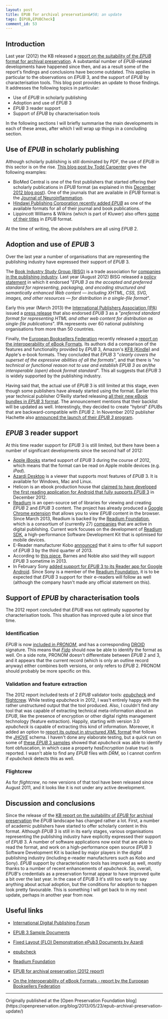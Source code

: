 ```yaml
---
layout: post
title: EPUB for archival preservation&#58; an update
tags: [EPUB,EPUBCheck]
comment_id: 53
---
```


## Introduction

Last year (2012) the KB released a [report on the suitability of the *EPUB* format for archival preservation](https://zenodo.org/record/839711). A substantial number of *EPUB*-related developments have happened since then, and as a result some of the report's findings and conclusions have become outdated. This applies in particular to the observations on *EPUB* 3, and the support of *EPUB* by characterisation tools. This blog post provides an update to those findings. It addresses the following topics in particular:

* Use of *EPUB* in scholarly publishing
* Adoption and use of *EPUB* 3
* *EPUB* 3 reader support
* Support of *EPUB* by characterisation tools

In the following sections I will briefly summarise the main developments in each of these areas, after which I will wrap up things in a concluding section.

<!-- more -->

## Use of *EPUB* in scholarly publishing

Although scholarly publishing is still dominated by *PDF*, the use of *EPUB* in this sector is on the rise. [This blog post by Todd Carpenter](http://scholarlykitchen.sspnet.org/2013/03/19/is-it-time-for-scholarly-journal-publishers-to-begin-distributing-articles-using-epub-3/) gives the following examples:

* BioMed Central is one of the first publishers that started offering their scholarly publications in *EPUB* format (as explained in this [December 2012 blog post](http://blogs.biomedcentral.com/bmcblog/2012/12/11/biomed-central-now-publishes-in-epub-format/)). One of the journals that are available in *EPUB* format is the  [Journal of Neuroinflammation](http://www.jneuroinflammation.com/content). 
* [Hindawi Publishing Corporation recently added *EPUB*](http://www.hindawi.com/epub/) as one of the available formats for all of their journal and book publications. 
* Lippincott Williams & Wilkins (which is part of Kluwer) also offers [some of their titles](http://journals.lww.com/pages/results.aspx?txtKeywords=epub) in *EPUB* format. 

At the time of writing, the above publishers are all using *EPUB* 2.

## Adoption and use of *EPUB* 3

Over the last year a number of organisations that are representing the publishing industry have expressed their support of *EPUB* 3. 

The [Book Industry Study Group (BISG)](http://www.bisg.org) is a trade association for [companies in  the publishing industry](http://www.bisg.org/directory/). Last year (August 2012) BISG released a [policy statement](http://www.bisg.org/what-we-do-4-155-pol-1201-endorsement-of-epub-3.php) in which it endorsed "*EPUB 3 as the accepted and preferred standard for representing, packaging, and encoding structured and semantically enhanced Web content — including XHTML, CSS, SVG, images, and other resources — for distribution in a single-file format*".

Early this year (March 2013) the [International Publishers Association (IPA)](http://www.internationalpublishers.org/) issued a [press release](http://www.internationalpublishers.org/images/stories/PR/2013/epub3pr_final.pdf) that also endorsed *EPUB* 3 as a "*preferred standard format for representing HTML and other web content for distribution as single-file publications*". IPA represents over 60 national publishing organisations from more than 50 countries.

Finally, the [European Booksellers Federation](http://www.europeanbooksellers.eu/) recently released a [report on the interoperability of eBook Formats](http://www.europeanbooksellers.eu/positionpaper/interoperability-e-books-formats). Its authors did a comparison of the features and functionality provided by *EPUB* 3, Amazon's [KF8 (Kindle)](https://en.wikipedia.org/wiki/Amazon_Kindle#Proprietary_formats_.28AZW.2C_KF8.29) and Apple's e-book formats. They concluded that *EPUB* 3 "*clearly covers the superset of the expressive abilities of all the formats*", and that there is "*no technical or functional reason not to use and establish EPUB 3 as an/the interoperable (open) ebook format standard*". This all suggests that *EPUB* 3 is widely supported by the publishing industry.

Having said that, the actual use of *EPUB* 3 is still limited at this stage, even though some publishers have already started using the format. Earlier this year technical publisher O’Reilly started releasing [all their new eBook bundles in *EPUB* 3 format](http://toc.oreilly.com/2013/02/oreillys-journey-to-epub-3.html). The announcement mentions that their backlist will be updated as well. Interestingly, they decided to create "hybrid" *EPUB*s that are backward-compatible with *EPUB* 2. In November 2012 publisher Hachette also [announced the launch of their *EPUB 3* program](http://www.digitalbookworld.com/2012/hachette-launches-epub3-program-committed-to-the-format/).

## *EPUB* 3 reader support

At this time reader support for *EPUB* 3 is still limited, but there have been a number of significant developments since the second half of 2012:

* [Apple iBooks](http://www.apple.com/apps/ibooks/) started support of *EPUB* 3 during the course of 2012, which means that the format can be read on Apple mobile devices (e.g. *iPad*). 
* [Azardi Desktop](http://azardi.infogridpacific.com/) is a viewer that supports most features of *EPUB* 3. It is available for Windows, Mac and Linux. 
* Helicon is an ebook production house that [claimed to have developed the first reading application for Android that fully supports *EPUB* 3](http://www.digitalbookworld.com/2012/helicon-books-claims-first-e-reader-for-android-with-full-epub3-support/) in December 2012.
* [Readium](http://readium.org/) is an open-source set of libraries for viewing and creating *EPUB* 2 and *EPUB* 3 content. The project has already produced a [Google Chrome extension](https://chrome.google.com/webstore/detail/empty-title/fepbnnnkkadjhjahcafoaglimekefifl?hl=en) that allows you to view *EPUB* content in the browser. Since March 2013, Readium is backed by the [Readium Foundation](http://readium.org/readium-foundation-announced), which is a consortium of (currently 27) [companies](http://readium.org/membership) that are active in digital publishing. Current work focuses on the development of [Readium SDK](http://readium.org/projects/readium-sdk), a high-performance Software Development Kit that is optimised for mobile devices. 
* E-Reader manufacturer Kobo [announced](http://www.digitalbookworld.com/2012/kobo-to-fully-support-epub-3-by-third-quarter-2013/) that it aims to offer full support of *EPUB* 3 by the third quarter of 2013.
* According to [this piece](http://goodereader.com/blog/electronic-readers/the-conundrum-of-digital-publishing-html5-or-epub-3/), Barnes and Noble also said they will support *EPUB* 3 sometime in  2013.
* In February Sony [added support for *EPUB* 3 to its Reader app for Google Android](http://goodereader.com/blog/electronic-readers/sony-reader-for-android-updated-to-support-epub-3/). Since Sony is a member of the [Readium Foundation](http://readium.org/readium-foundation-announced), it is to be expected that *EPUB* 3 support for their e-readers will follow as well (although the company hasn't made any official statement on this).

## Support of *EPUB* by characterisation tools

The 2012 report concluded that *EPUB* was not optimally supported by characterisation tools. This situation has improved quite a lot since that time.

### Identification

*EPUB* is now [included in *PRONOM*](http://www.nationalarchives.gov.uk/PRONOM/Format/proFormatSearch.aspx?status=detailReport&id=1270), and has a corresponding [DROID](http://www.nationalarchives.gov.uk/information-management/projects-and-work/droid.htm) signature. This means that [*Fido*](http://fido.openpreservation.org/) should now be able to identify the format as well. On a side note, PRONOM doesn't differentiate between *EPUB* 2 and 3, and it appears that the current record (which is only an outline record anyway) either combines both versions, or only refers to *EPUB* 2. PRONOM should probably be more specific on this.

### Validation and feature extraction

The 2012 report included tests of 2 *EPUB* validator tools: [*epubcheck*](http://code.google.com/p/epubcheck/) and [flightcrew](http://code.google.com/p/flightcrew/). While testing *epubcheck* in 2012, I was't entirely happy with the rather unstructured output that the tool produced. Also, I couldn't find *any* tool that was capable of extracting technical meta-information about an *EPUB*, like the presence of encryption or other digital rights management technology (feature extraction). Happily, starting with version 3.0 *epubcheck* is capable of extracting this kind of information. Moreover, it added an option to [report its output in structured *XML* format](http://code.google.com/p/epubcheck/wiki/Extraction) that follows the [*JHOVE*](http://sourceforge.net/projects/jhove/) schema. I haven't done any elaborate testing, but a quick run on some of [these *EPUB* 3 samples](http://code.google.com/p/epub-samples/) showed that *epubcheck* was able to identify font obfuscation, in which case a property *hasEncryption* (value *true*) is reported. I wasn't able to find any *EPUB* files with *DRM*, so I cannot confirm if *epubcheck* detects this as well.

### Flightcrew

As for *flightcrew*, no new versions of that tool have been released since August 2011, and it looks like it is not under any active development.

## Discussion and conclusions

Since the release of the [KB report on the suitability of *EPUB* for archival preservation](https://zenodo.org/record/839711) the *EPUB* landscape has changed rather a lot. First, a number of academic publishers have started to offer scholarly content in this format. Although *EPUB* 3 is still in its early stages, various organisations representing the publishing industry have explicitly expressed their support of *EPUB* 3. A number of software applications now exist that are able to read the format, and work on a high-performance open source *EPUB* 3 Software Development Kit is backed by major players in the digital publishing industry (including e-reader manufacturers such as Kobo and Sony). *EPUB* support by characterisation tools has improved as well, mostly thanks to a number of recent enhancements of *epubcheck*. So, overall, *EPUB*'s credentials as a preservation format appear to have improved quite a bit over the last year. In the case of *EPUB* 3 it's still too early to say anything about actual adoption, but the conditions for adoption to happen look pretty favourable. This is something I will get back to in my next update, perhaps in another year from now.   

## Useful links

* [International Digital Publishing Forum ](http://idpf.org/)

* [EPUB 3 Sample Documents](http://code.google.com/p/epub-samples/)

* [Fixed Layout (FLO) Demonstration ePub3 Documents by Azardi](http://azardi.infogridpacific.com/resources.html)

* [epubcheck](http://code.google.com/p/epubcheck/)

* [Readium Foundation](http://readium.org/)

* [EPUB for archival preservation (2012 report)](https://zenodo.org/record/839711)

* [On the Interoperability of eBook Formats - report by the European Booksellers Federation](http://www.europeanbooksellers.eu/positionpaper/interoperability-e-books-formats)

<hr>
Originally published at the [Open Preservation Foundation blog](https://openpreservation.org/blog/2013/05/23/epub-archival-preservation-update/)
